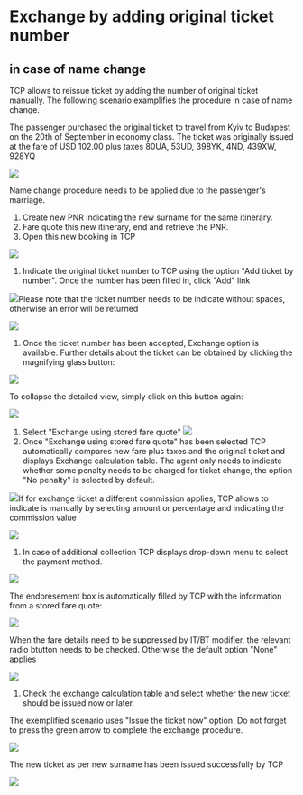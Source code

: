 # Exchange by adding original ticket number

## in case of name change

TCP allows to reissue ticket by adding the number of original ticket manually. The following scenario examplifies the procedure in case of name change.

The passenger purchased the original ticket to travel from Kyiv to Budapest on the 20th of September in economy class. The ticket was originally issued at the fare of USD 102.00 plus taxes 80UA, 53UD, 398YK, 4ND, 439XW, 928YQ

![](/assets/OriginalTicket1.png)

Name change procedure needs to be applied due to the passenger's marriage.

1. Create new PNR indicating the new surname for the same itinerary. 
2. Fare quote this new itinerary, end and retrieve the PNR. 
3. Open this new booking in TCP

![](/assets/PNR_new.png)

1. Indicate the original ticket number to TCP using the option "Add ticket by number". Once the number has been filled in, click "Add" link

![](/assets/CorrectAdditionofTktnumber.png)Please note that the ticket number needs to be indicate without spaces, otherwise an error will be returned

![](/assets/error_tktnumber.png)

1. Once the ticket number has been accepted, Exchange option is available. Further details about the ticket can be obtained by clicking the magnifying glass button:

![](/assets/Magnyfyingglass.png)

To collapse the detailed view, simply click on this button again:

![](/assets/Unfold.png)

1. Select "Exchange using stored fare quote" ![](/assets/ExchangeusingFQ.png)
2. Once "Exchange using stored fare quote" has been selected TCP automatically compares new fare plus taxes and the original ticket and displays Exchange calculation table. The agent only needs to indicate whether some penalty needs to be charged for ticket change, the option "No penalty" is selected by default.

![](/assets/NoPenalty.png)If for exchange ticket a different commission applies, TCP allows to indicate is manually by selecting amount or percentage and indicating the commission value

![](/assets/TicketingCommission.png)

1. In case of additional collection TCP displays drop-down menu to select the payment method.

![](/assets/ADCPayment.png)

The endoresement box is automatically filled by TCP with the information from a stored fare quote:

![](/assets/Endoresement.png)

When the fare details need to be suppressed by IT/BT modifier, the relevant radio btutton needs to be checked. Otherwise the default option "None" applies

![](/assets/NoneITBT.png)

1. Check the exchange calculation table and select whether the new ticket should be issued now or later. 

The exemplified scenario uses "Issue the ticket now" option. Do not forget to press the green arrow to complete the exchange procedure.

![](/assets/CompleteExchange.png)

The new ticket as per new surname has been issued successfully by TCP

![](/assets/NameChangeTicket.png)

